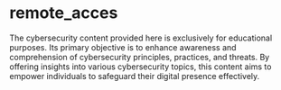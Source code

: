 # remote_acces
The cybersecurity content provided here is exclusively for educational purposes. Its primary objective is to enhance awareness and comprehension of cybersecurity principles, practices, and threats. By offering insights into various cybersecurity topics, this content aims to empower individuals to safeguard their digital presence effectively.
